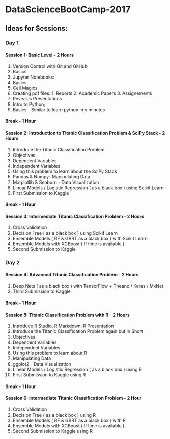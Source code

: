 # DataScienceBootCamp-2017

## Ideas for Sessions: ##

### Day 1 ###

#### Session 1: Basic Level - 2 Hours ####

1. Version Control with Git and GitHub
  1. Basics
2. Jupyter Notebooks:
  1. Basics
  2. Cell Magics
  3. Creating pdf files:
    1. Reports
    2. Academic Papers
    3. Assignements
  4. RevealJs Presentations
3. Intro to Python;
  1. Basics - Similar to learn python in y minutes
  
#### Break - 1 Hour ####

#### Session 2: Introduction to Titanic Classification Problem & SciPy Stack - 2 Hours ####

1. Introduce the Titanic Classification Problem:
  1. Objectives
  2. Dependent Variables
  3. Independent Variables
2. Using this problem to learn about the SciPy Stack
  1. Pandas & Numpy- Manipulating Data
  2. Matplotlib & Seaborn - Data Visualization
3. Linear Models / Logistic Regression ( as a black box ) using Scikit Learn
4. First Submission to Kaggle
  
#### Break - 1 Hour ####

#### Session 3: Intermediate Titanic Classification Problem  - 2 Hours ####

1. Cross Validation
2. Decision Tree ( as a black box ) using Scikit Learn
3. Ensemble Models ( RF & GBRT as a black box ) with Scikit Learn
4. Ensemble Models with XGBoost ( If time is available )
5. Second Submission to Kaggle

### Day 2 ###

#### Session 4: Advanced Titanic Classification Problem  - 2 Hours ####

1. Deep Nets ( as a black box ) with TensorFlow + Theano / Keras / MxNet
2. Third Submission to Kaggle
  
#### Break - 1 Hour ####

#### Session 5: Titanic Classification Problem with R - 2 Hours ####

1. Introduce R Studio, R Markdown, R Presentation
2. Introduce the Titanic Classification Problem again but in Short
  1. Objectives
  2. Dependent Variables
  3. Independent Variables
3. Using this problem to learn about R
  1. Manipulating Data
  2. ggplot2 - Data Visualization
3. Linear Models / Logistic Regression ( as a black box ) using R
4. First Submission to Kaggle using R
  
#### Break - 1 Hour ####

#### Session 6: Intermediate Titanic Classification Problem  - 2 Hour ####

1. Cross Validation
2. Decision Tree ( as a black box ) using R
3. Ensemble Models ( RF & GBRT as a black box ) with R
4. Ensemble Models with XGBoost ( If time is available )
5. Second Submission to Kaggle using R
